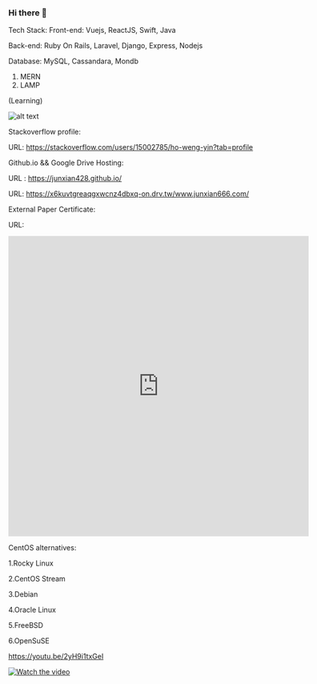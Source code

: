 ### Hi there 👋

<!--
**junxian428/junxian428** is a ✨ _special_ ✨ repository because its `README.md` (this file) appears on your GitHub profile.

Here are some ideas to get you started:

- 🔭 I’m currently working on ...
- 🌱 I’m currently learning ...
- 👯 I’m looking to collaborate on ...
- 🤔 I’m looking for help with ...
- 💬 Ask me about ...
- 📫 How to reach me: ...
- 😄 Pronouns: ...
- ⚡ Fun fact: ...
-->
Tech Stack:
Front-end: Vuejs, ReactJS, Swift, Java

Back-end: Ruby On Rails, Laravel, Django, Express, Nodejs

Database: MySQL, Cassandara, Mondb

1. MERN
2. LAMP

(Learning)


![alt text](https://user-images.githubusercontent.com/58724748/105654285-a8185780-5ef8-11eb-8333-d8cc3ff950f8.gif)

Stackoverflow profile:

URL: https://stackoverflow.com/users/15002785/ho-weng-yin?tab=profile

Github.io && Google Drive Hosting:

URL : https://junxian428.github.io/

URL: https://x6kuvtgreaqgxwcnz4dbxq-on.drv.tw/www.junxian666.com/

External Paper Certificate:

URL: 

<iframe width="600" height="600" src="https://ionicabizau.github.io/github-profile-languages/api.html?junxian428" frameborder="0"></iframe>

CentOS alternatives:

1.Rocky Linux

2.CentOS Stream

3.Debian 

4.Oracle Linux

5.FreeBSD 

6.OpenSuSE 

https://youtu.be/2yH9i1txGeI

[![Watch the video](https://mir-s3-cdn-cf.behance.net/project_modules/fs/f4296731256533.5648cb85dc506.jpg)](https://youtu.be/wfHaH1Xvws8)

